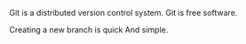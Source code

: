 Git is a distributed version control system.
Git is free software.

Creating a new branch is quick And simple.
